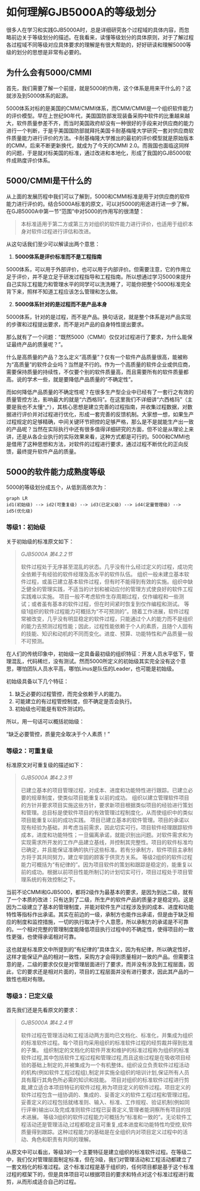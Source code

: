 # 如何理解GJB5000A的等级划分

很多人在学习和实践GJB5000A时，总是详细研究各个过程域的具体内容，而忽略前边关于等级划分的描述。在我看来，读懂等级划分的具体原则，对于了解过程各过程域不同等级对应具体要求的理解是有很大帮助的，好好研读和理解5000等级的划分的思想是非常有必要的。

## 为什么会有5000/CMMI

首先，我们需要了解一个前提，就是5000的作用，这个体系是用来干什么的？这就涉及到5000体系的起源。

5000体系对标的是美国的CMM/CMMI体系，而CMM/CMMI是一个组织软件能力的评价模型。早在上世纪90年代，美国国防部发现装备采购中软件的比重越来越大，软件质量参差不齐，而当时美国政府却没有一种很好的手段来对供应商的能力进行一个判断，于是乎美国国防部就拜托美国卡耐基梅隆大学研究一套对供应商软件质量能力进行评价的方法。卡耐基梅隆大学推出的最初的评价模型就是原始版本的CMM，后来不断更新换代，就成为了今天的CMMI 2.0。而我国也面临这同样的问题，于是就对标美国的标准，通过改进和本地化，形成了我国的GJB5000软件成熟度评价体系。

## 5000/CMMI是干什么的

从上面的发展历程中我们可以了解到，5000和CMMI标准是用于对供应商的软件能力进行评价的。结合5000A标准的原文，可以对5000的用途进行进一步了解。在GJB5000A中第一节“范围”中对5000的作用写的很清楚：

> 本标准适用于第二方或第三方对组织的软件能力进行评价，也适用于组织本身对软件过程进行评估和改进。

从这句话我们至少可以解读出两个意思：

1. **5000体系是评价标准而不是工程指南**

5000体系，可以用于外部评价，也可以用于内部评价。但需要注意，它的作用立足于评价，并不是立足于研发过程指导和工程指南。所以想通过学习5000来提升自己实际工程能力和管理水平的同学可以洗洗睡了，可能你把整个5000标准完全背下来，照样不知道工程应该怎么管理和怎么做。

2. **5000体系针对的是过程而不是产品本身**

5000体系，针对的是过程，而不是产品。换句话说，就是整个体系是对产品实现的步骤和过程提出要求，而不是对产品的自身特性提出要求。

那么就有了一个问题：“既然5000（CMMI）仅仅对过程进行了要求，为什么能保证最终产品的质量呢？”。

什么是高质量的产品？怎么定义“高质量”？仅有一个软件产品质量很高，能被称为“高质量”的软件企业吗？当然是不行的。作为一个高质量的软件企业或供应商，需要保持质量的持续性，不仅要个别的软件质量高，而且需要所有的软件质量都高。说的学术一些，就是要降低产品质量的“不确定性”。

而如何降低产品质量的不确定性呢？在很多生产型企业中已经有了一套行之有效的质量管控方法，影响最大的就是“六西格玛”。在这里我们不详细讲“六西格玛”（主要是我也不太懂^_^），其核心思想是建立完善的过程指南，并收集过程数据，对数据进行评价并对过程进行优化，形成一套完善的反馈机制。大家想一想，如果生产过程规定的足够精确，中间关键环节把控的足够严格，那么是不是就能生产出一致的产品呢？当然在实际执行中还有很多值得详细研究的方面，但不论是从理论上来讲，还是从各企业执行的实际效果来看，这种方式都是可行的。5000和CMMI也是借用了这种思想和方法，对软件的过程进行要求，通过过程不断优化的正向反馈，最终提升软件产品的质量。

## 5000的软件能力成熟度等级

5000的等级划分成五个，从低到高依次为：

```mermaid
graph LR
id1(初始级) --> id2(可重复级) --> id3(已定义级) --> id4(定量管理级) --> id5(优化级)
```

### 等级1：初始级

关于初始级的标准原文如下：

> *GJB5000A 第4.2.2节*
> 
> 软件过程处于无序甚至混乱的状态。几乎没有什么经过定义的过程，成功完全依赖于有经验的软件经理及高水平的软件队伍。
> 组织一般未建立基本软件过程，或虽已建立基本软件过程，但有时不能得到有效的实施。组织中缺乏健全的管理实践，不适当的计划和被动应付的管理方式使良好的软件工程实践难以实施。
> 项目一般不考虑软件生存周期过程，仅作编程和一些测试；或者虽有基本的软件过程，但在时间紧时恢复到仅作编程和测试。
> 等级1组织的软件过程能力可概括为“不可预测的”。随着工作进展，软件过程常被改变，几乎没有明显稳定的软件过程，只能通过个人的能力而不是组织的能力去预测过程性能；因此，过程性能依赖于个人的素质，且随个人固有的技能、知识和动机的不同而变化。进度、预算、功能特性和产品质量一般不可预测。

在人们的传统印象中，初始级一定具备最初级的组织特征：开发人员水平低下，管理混乱，代码稀烂，没有测试。然而5000所定义的初始级其实完全没有这个意思，哪怕团队人员水平高，哪怕Linus是队伍的Leader，也可能是初始级。

初始级具备以下几个特征：

1. 缺乏必要的过程管控，而完全依赖于人的能力。
2. 可能建立的有过程管控制度，但不确定是否会执行。
3. 初始级也可能是有软件测试的。
   
所以，用一句话可以概括初始级：

“缺乏必要管控，质量完全取决于个人素质！”

### 等级2：可重复级

标准原文对可重复级的描述如下：

> *GJB5000A 第4.2.3节*
> 
> 已建立基本的项目管理过程，对成本、进度和功能特性进行跟踪。已建立必要的规章制度，使类似项目能重复以前的成功。
> 组织以建立管理软件项目的方针并要求项目实施这些方针，要求新项目根据类似项目的经验进行策划和管理。总目标是使软件项目的有效管理过程制度化，从而使组织中的类似项目能重复以前的成功实践。
> 项目已建立基本的软件管理。项目的承诺以现有经验为基础，并考虑当前需求，因此切实可行。项目软件经理跟踪软件成本，进度和功能特性；一旦偏离承诺，就能识别出问题。对软件需求和为实现需求所开发的工作产品建立基线，并控制其完整性。项目的软件标准均已确定，并且能保证准确的执行这些标准。若有分承制方，软件项目主承制方将于其共同努力，建立牢固的顾客于供货方关系。
> 等级2组织的软件过程能力可概括为“有纪律的”。因为项目软件的策划和跟踪是稳定的，能重复以前的成功。根据以前项目性能所制订的计划切实可行，项目过程处于项目管理系统的有效控制之下。

当前不论CMMI和GJB5000，都将2级作为最基本的要求，是因为到达二级，就有了一个本质的改进：只有达到了二级，所生产的软件产品的质量才是稳定的。这是因为二级建立了基本的管理制度，并能对软件生产过程涉及到的成本、进度和功能特性等指标作出承诺。其实在前边的一级，承制方也能作出承诺，但是由于缺乏相应的制度和监控措施，一切的执行取决于个人意愿，所以承制方的承诺是不可靠的。一个相对完整的管理制度能降低项目执行过程中的不确定性，使得项目的一致性更强，也使得承诺相对可靠。

这也就是标准原文中所提到的“有纪律的”具体含义，因为有纪律，所以确定性好，这样才能保证产品的相对一致性，采购方才会得到质量相对一致的产品。但需要注意的是，二级的要求仅仅是对管理层面进行了要求，而并没有涉及到工程层面，因此，它的要求还是相对片面的，项目的工程层面并没有进行要求，因此其产品的一致性也相对有限。

### 等级3：已定义级

首先我们还是先看原文的要求：

> *GJB5000A 第4.2.4节*
> 
> 软件过程在管理活动和工程活动两方面均已文档化、标准化，并集成为组织的标准软件过程。每个项目均采用组织的标准软件过程的经剪裁并得到批准的子集。
组织制定的文档化的软件开发和维护的标准过程称为组织的标准软件过程,其中包括软件工程过程和管理过程,而且这些过程是在吸收项目经验的基础上制定的,并被集成为一个有机整体。组织设立负责软件过程活动的机构(例如软件工程过程组),制定并实施全组织的培训计划,保证所有人员具有履行其角色所必需的知识和技能。
>项目对组织的标准软件过程进行剪裁,建立适合本项目特征的软件过程,称为项目定义的软件过程。项目定义的软件过程包含一组协调的、集成的、妥善定义的软件工程过程和管理过程。妥善定义的过程包括就绪准则、输入、标准、工作规程、验证机制(例如同行评审)输出以及完成准则软件过程已妥善定义,管理者能洞察所有项目的技术进展。
>等级3组织的软件过程能力可概括为“标准和一致的”。无论软件工程活动还是管理活动,过程都稳定且可重复,成本进度和功能特性均受控,软件质量得到跟踪。这种过程能力的基础是在全组织内对项目定义过程中的活动、角色和职责有共同的理解。

从原文中可以看出，等级3的一个主要特征是建立组织的标准软件过程。在等级二中，我们仅对管理层面制定标准，但在3级，我们对管理活动和工程活动都建立了一套文档化的标准过程。这个标准过程是基于组织的，任何项目都是基于这个标准过程的框架下的，但是具体项目可以根据项目的要求和特点对这个标准过程进行裁剪，从而形成适合自己的过程。



